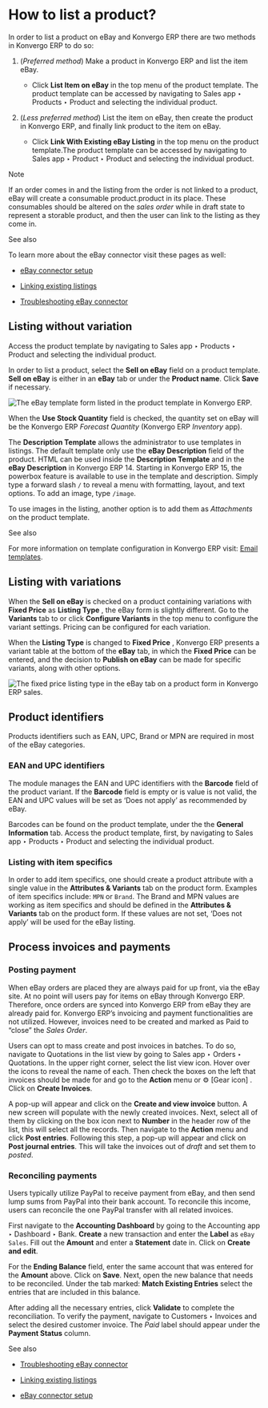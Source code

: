 # How to list a product?

In order to list a product on eBay and Konvergo ERP there are two methods in Konvergo ERP to
do so:

  1. (_Preferred method_) Make a product in Konvergo ERP and list the item eBay.

     * Click **List Item on eBay** in the top menu of the product template. The product template can be accessed by navigating to Sales app ‣ Products ‣ Product and selecting the individual product.

  2. (_Less preferred method_) List the item on eBay, then create the product in Konvergo ERP, and finally link product to the item on eBay.

     * Click **Link With Existing eBay Listing** in the top menu on the product template.The product template can be accessed by navigating to Sales app ‣ Product ‣ Product and selecting the individual product.

<div class="alert alert-primary">
<p class="alert-title">
Note</p><p>If an order comes in and the listing from the order is not linked to a product, eBay will create
a consumable product.product in its place. These consumables should be altered on the <em>sales
order</em> while in draft state to represent a storable product, and then the user can link to the
listing as they come in.</p>
</div> <div class="alert alert-secondary">
<p class="alert-title">
See also</p><p>To learn more about the eBay connector visit these pages as well:</p>
<ul>
<li><p><a href="setup">eBay connector setup</a></p></li>
<li><p><a href="linking_listings">Linking existing listings</a></p></li>
<li><p><a href="troubleshooting">Troubleshooting eBay connector</a></p></li>
</ul>
</div>

## Listing without variation

Access the product template by navigating to Sales app ‣ Products ‣ Product
and selecting the individual product.

In order to list a product, select the **Sell on eBay** field on a product
template. **Sell on eBay** is either in an **eBay** tab or under the **Product
name**. Click **Save** if necessary.

![The eBay template form listed in the product template in
Konvergo ERP.](../../../../_images/manage-ebay-template.png)

When the **Use Stock Quantity** field is checked, the quantity set on eBay
will be the Konvergo ERP _Forecast Quantity_ (Konvergo ERP _Inventory_ app).

The **Description Template** allows the administrator to use templates in
listings. The default template only use the **eBay Description** field of the
product. HTML can be used inside the **Description Template** and in the
**eBay Description** in Konvergo ERP 14. Starting in Konvergo ERP 15, the powerbox feature is
available to use in the template and description. Simply type a forward slash
`/` to reveal a menu with formatting, layout, and text options. To add an
image, type `/image`.

To use images in the listing, another option is to add them as _Attachments_
on the product template.

<div class="alert alert-secondary">
<p class="alert-title">
See also</p><p>For more information on template configuration in Konvergo ERP visit:
<a href="../../../general/companies/email_template">Email templates</a>.</p>
</div>

## Listing with variations

When the **Sell on eBay** is checked on a product containing variations with
**Fixed Price** as **Listing Type** , the eBay form is slightly different. Go
to the **Variants** tab to or click **Configure Variants** in the top menu to
configure the variant settings. Pricing can be configured for each variation.

When the **Listing Type** is changed to **Fixed Price** , Konvergo ERP presents a
variant table at the bottom of the **eBay** tab, in which the **Fixed Price**
can be entered, and the decision to **Publish on eBay** can be made for
specific variants, along with other options.

![The fixed price listing type in the eBay tab on a product form in Konvergo ERP
sales.](../../../../_images/fixed-listing-price.png)

## Product identifiers

Products identifiers such as EAN, UPC, Brand or MPN are required in most of
the eBay categories.

### EAN and UPC identifiers

The module manages the EAN and UPC identifiers with the **Barcode** field of
the product variant. If the **Barcode** field is empty or is value is not
valid, the EAN and UPC values will be set as ‘Does not apply’ as recommended
by eBay.

Barcodes can be found on the product template, under the the **General
Information** tab. Access the product template, first, by navigating to Sales
app ‣ Products ‣ Product and selecting the individual product.

### Listing with item specifics

In order to add item specifics, one should create a product attribute with a
single value in the **Attributes & Variants** tab on the product form.
Examples of item specifics include: `MPN` or `Brand`. The Brand and MPN values
are working as item specifics and should be defined in the **Attributes &
Variants** tab on the product form. If these values are not set, ‘Does not
apply’ will be used for the eBay listing.

## Process invoices and payments

### Posting payment

When eBay orders are placed they are always paid for up front, via the eBay
site. At no point will users pay for items on eBay through Konvergo ERP. Therefore,
once orders are synced into Konvergo ERP from eBay they are already paid for. Konvergo ERP’s
invoicing and payment functionalities are not utilized. However, invoices need
to be created and marked as Paid to “close” the _Sales Order_.

Users can opt to mass create and post invoices in batches. To do so, navigate
to Quotations in the list view by going to Sales app ‣ Orders ‣ Quotations. In
the upper right corner, select the list view icon. Hover over the icons to
reveal the name of each. Then check the boxes on the left that invoices should
be made for and go to the **Action** menu or ⚙️ [Gear icon] . Click on
**Create Invoices**.

A pop-up will appear and click on the **Create and view invoice** button. A
new screen will populate with the newly created invoices. Next, select all of
them by clicking on the box icon next to **Number** in the header row of the
list, this will select all the records. Then navigate to the **Action** menu
and click **Post entries**. Following this step, a pop-up will appear and
click on **Post journal entries**. This will take the invoices out of _draft_
and set them to _posted_.

### Reconciling payments

Users typically utilize PayPal to receive payment from eBay, and then send
lump sums from PayPal into their bank account. To reconcile this income, users
can reconcile the one PayPal transfer with all related invoices.

First navigate to the **Accounting Dashboard** by going to the Accounting app
‣ Dashboard ‣ Bank. **Create** a new transaction and enter the **Label** as
`eBay Sales`. Fill out the **Amount** and enter a **Statement** date in. Click
on **Create and edit**.

For the **Ending Balance** field, enter the same account that was entered for
the **Amount** above. Click on **Save**. Next, open the new balance that needs
to be reconciled. Under the tab marked: **Match Existing Entries** select the
entries that are included in this balance.

After adding all the necessary entries, click **Validate** to complete the
reconciliation. To verify the payment, navigate to Customers ‣ Invoices and
select the desired customer invoice. The _Paid_ label should appear under the
**Payment Status** column.

<div class="alert alert-secondary">
<p class="alert-title">
See also</p><ul>
<li><p><a href="troubleshooting">Troubleshooting eBay connector</a></p></li>
<li><p><a href="linking_listings">Linking existing listings</a></p></li>
<li><p><a href="setup">eBay connector setup</a></p></li>
</ul>
</div>

